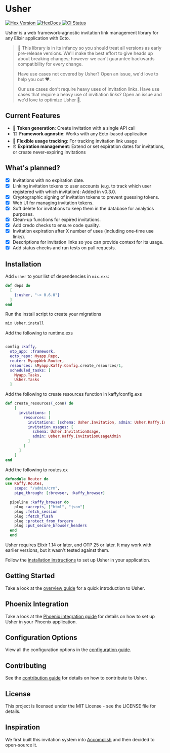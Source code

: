 # Usher
<p>
  <a href="https://hex.pm/packages/usher">
    <img alt="Hex Version" src="https://img.shields.io/hexpm/v/usher.svg">
  </a>
  <a href="https://hexdocs.pm/usher">
    <img src="https://img.shields.io/badge/docs-hexdocs-blue" alt="HexDocs">
  </a>
  <a href="https://github.com/typhoonworks/usher/actions">
    <img alt="CI Status" src="https://github.com/typhoonworks/usher/workflows/ci/badge.svg">
  </a>
</p>

Usher is a web framework-agnostic invitation link management library for any Elixir application with Ecto.

>🚧 This library is in its infancy so you should treat all versions as early pre-release versions. We'll make the best effort to give heads up about breaking changes; however we can't guarantee backwards compatibility for every change.
>
> Have use cases not covered by Usher? Open an issue, we'd love to help you out ❤️.
>
> Our use cases don't require heavy uses of invitation links. Have use cases that require a heavy use of invitiation links? Open an issue and we'd love to optimize Usher 🏃.

## Current Features
- 🔐 **Token generation**: Create invitation with a single API call
- 🏗️ **Framework agnostic**: Works with any Ecto-based application
- 🤝 **Flexible usage tracking**: For tracking invitation link usage
- ⏰ **Expiration management**: Extend or set expiration dates for invitations, or create never-expiring invitations

## What's planned?
- [x] Invitations with no expiration date.
- [x] Linking invitation tokens to user accounts (e.g. to track which user registered with which invitation): Added in v0.3.0.
- [x] Cryptographic signing of invitation tokens to prevent guessing tokens.
- [x] Web UI for managing invitation tokens.
- [x] Soft delete for invitations to keep them in the database for analytics purposes. 
- [x] Clean-up functions for expired invitations.
- [x] Add credo checks to ensure code quality.
- [x] Invitation expiration after X number of uses (including one-time use links).
- [x] Descriptions for invitation links so you can provide context for its usage.
- [x] Add status checks and run tests on pull requests.

## Installation
Add `usher` to your list of dependencies in `mix.exs`:

```elixir
def deps do
  [
    {:usher, "~> 0.6.0"}
  ]
end
```
Run the install script to create your migrations

```bash
mix Usher.install
```

Add the following to runtime.exs

```elixir

config :kaffy,
  otp_app: :framework,
  ecto_repo: Myapp.Repo,
  router: MyappWeb.Router,
  resources: &Myapp.Kaffy.Config.create_resources/1,
  scheduled_tasks: [
    Myapp.Tasks,
    Usher.Tasks
  ]
```

Add the following to create resources function in kaffy/config.exs

```elixir
def create_resources(_conn) do
    [
      invitations: [
        resources: [
          invitations: [schema: Usher.Invitation, admin: Usher.Kaffy.InvitationAdmin],
          invitation_usages: [
            schema: Usher.InvitationUsage,
            admin: Usher.Kaffy.InvitationUsageAdmin
          ]
        ]
      ]
    ]
end
```

Add the following to routes.ex

```elixir
defmodule Router do
use Kaffy.Routes,
    scope: "/admin/crm",
    pipe_through: [:browser, :kaffy_browser]

  pipeline :kaffy_browser do
    plug :accepts, ["html", "json"]
    plug :fetch_session
    plug :fetch_flash
    plug :protect_from_forgery
    plug :put_secure_browser_headers
  end
  end
```

Usher requires Elixir 1.14 or later, and OTP 25 or later. It may work with earlier versions, but it wasn't tested against them.

Follow the [installation instructions](guides/installation.md) to set up Usher in your application.

## Getting Started
Take a look at the [overview guide](guides/overview.md) for a quick introduction to Usher.

## Phoenix Integration
Take a look at the [Phoenix integration guide](guides/phoenix-integration.md) for details on how to set up Usher in your Phoenix application.

## Configuration Options
View all the configuration options in the [configuration guide](guides/configuration.md).

## Contributing
See the [contribution guide](guides/contributing.md) for details on how to contribute to Usher.

## License
This project is licensed under the MIT License - see the LICENSE file for details.

## Inspiration
We first built this invitation system into [Accomplish](https://github.com/typhoonworks/accomplish) and then decided to open-source it.
